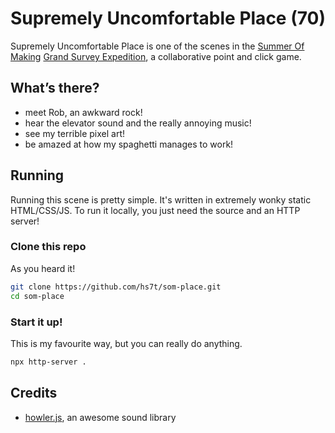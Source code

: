 # Supremely Uncomfortable Place (70)

Supremely Uncomfortable Place is one of the scenes in the [Summer Of Making](https://summer.hackclub.com/) [Grand Survey Expedition](https://summer.hackclub.com/s), a collaborative point and click game.

## What’s there?
- meet Rob, an awkward rock!
- hear the elevator sound and the really annoying music!
- see my terrible pixel art!
- be amazed at how my spaghetti manages to work!

## Running

Running this scene is pretty simple. It's written in extremely wonky static HTML/CSS/JS. To run it locally, you just need the source and an HTTP server!

### Clone this repo

As you heard it!

```bash
git clone https://github.com/hs7t/som-place.git
cd som-place
```

### Start it up!

This is my favourite way, but you can really do anything.

```bash
npx http-server .
```

## Credits

- [howler.js](https://howlerjs.org/), an awesome sound library 
